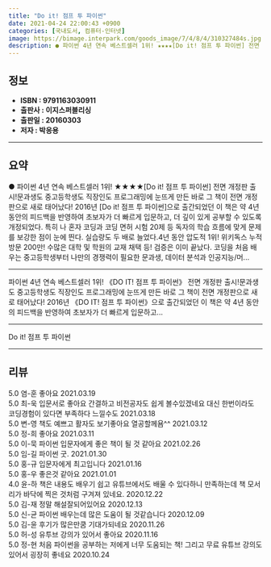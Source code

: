 ```yaml
---
title: "Do it! 점프 투 파이썬"
date: 2021-04-24 22:00:43 +0900
categories: [국내도서, 컴퓨터-인터넷]
image: https://bimage.interpark.com/goods_image/7/4/8/4/310327484s.jpg
description: ● 파이썬 4년 연속 베스트셀러 1위! ★★★★[Do it! 점프 투 파이썬] 전면 개정판 출시!문과생도 중고등학생도 직장인도 프로그래밍에 눈뜨게 만든 바로 그 책이 전면 개정판으로 새로 태어났다! 2016년 [Do it! 점프 투 파이썬]으로 출간되었던 이 책은 약 4년 동안의 피드
---
```


## **정보**

- **ISBN : 9791163030911**
- **출판사 : 이지스퍼블리싱**
- **출판일 : 20160303**
- **저자 : 박응용**

------



## **요약**

●  파이썬 4년 연속 베스트셀러 1위! ★★★★[Do it! 점프 투 파이썬] 전면 개정판 출시!문과생도 중고등학생도 직장인도 프로그래밍에 눈뜨게 만든 바로 그 책이 전면 개정판으로 새로 태어났다! 2016년 [Do it! 점프 투 파이썬]으로 출간되었던 이 책은 약 4년 동안의 피드백을 반영하여 초보자가 더 빠르게 입문하고, 더 깊이 있게 공부할 수 있도록 개정되었다. 특히 나 혼자 코딩과 코딩 면허 시험 20제 등 독자의 학습 흐름에 맞게 문제를 보강한 점이 눈에 띈다. 실습량도 두 배로 늘었다.4년 동안 압도적 1위! 위키독스 누적 방문 200만! 수많은 대학 및 학원의 교재 채택 등! 검증은 이미 끝났다. 코딩을 처음 배우는 중고등학생부터 나만의 경쟁력이 필요한 문과생, 데이터 분석과 인공지능/머...

------

파이썬 4년 연속 베스트셀러 1위!
《DO IT! 점프 투 파이썬》 전면 개정판 출시!문과생도 중고등학생도 직장인도 프로그래밍에 눈뜨게 만든 바로 그 책이 전면 개정판으로 새로 태어났다! 2016년 《DO IT! 점프 투 파이썬》으로 출간되었던 이 책은 약 4년 동안의 피드백을 반영하여 초보자가 더 빠르게 입문하고... 

------


Do it! 점프 투 파이썬 

------


## **리뷰** 

5.0 염-훈 좋아요
 2021.03.19 <br/>5.0 최-욱 입문서로 좋아요 간결하고 비전공자도 쉽게 볼수있겠네요
대신 한번이라도 코딩경험이 있다면 부족하다 느낄수도 2021.03.18 <br/>5.0 변-영 책도 예쁘고 활자도 보기좋아요
열공할께욤^^ 2021.03.12 <br/>5.0 정-희 좋아요 2021.03.11 <br/>5.0 이-묵 파이썬 입문자에게 좋은 책이 될 것 같아요 2021.02.26 <br/>5.0 임-길 파이썬 굿. 2021.01.30 <br/>5.0 홍-규 입문자에게 최고입니다 2021.01.16 <br/>5.0 홍-우 좋은것 같아요 2021.01.01 <br/>4.0 윤-하 책은 내용도 배우기 쉽고 유튜브에서도 배울 수 있다하니 만족하는데 책 모서리가 바닥에 찍은 것처럼 구겨져 있네요. 2020.12.22 <br/>5.0 김-재 정말 해설잘되어있어요 2020.12.13 <br/>5.0 신-균 파이썬 배우는데 많은 도움이 될 것같습니다 2020.12.09 <br/>5.0 김-윤 후기가 많은만쿰 기대가되네요 2020.11.26 <br/>5.0 허-성 유투브 강의가 있어서 좋아요 2020.11.16 <br/>5.0 정-현 처음 파이썬을 공부하는 저에게 너무 도움되는 책! 그리고 무료 유튜브 강의도 있어서 굉장히 좋네요 2020.10.24 <br/>
